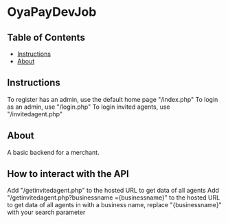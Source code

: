# OyaPayDevJob

## Table of Contents
* [Instructions](#instructions)
* [About](#about)

## Instructions
To register has an admin, use the default home page "/index.php"
To login as an admin, use "/login.php"
To login invited agents, use "/invitedagent.php"

## About
A basic backend for a merchant.

## How to interact with the API
Add "/getinvitedagent.php" to the hosted URL to get data of all agents
Add "/getinvitedagent.php?businessname ={businessname}" to the hosted URL to get data of all agents in with a business name, replace "{businessname}" with your search parameter